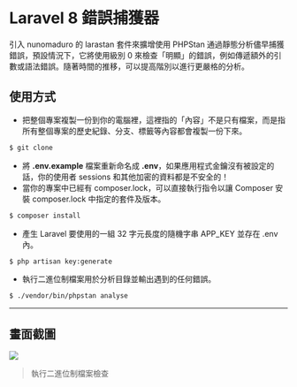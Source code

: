 # Laravel 8 錯誤捕獲器

引入 nunomaduro 的 larastan 套件來擴增使用 PHPStan 通過靜態分析儘早捕獲錯誤，預設情況下，它將使用級別 0 來檢查「明顯」的錯誤，例如傳遞額外的引數或語法錯誤。隨著時間的推移，可以提高階別以進行更嚴格的分析。

## 使用方式
- 把整個專案複製一份到你的電腦裡，這裡指的「內容」不是只有檔案，而是指所有整個專案的歷史紀錄、分支、標籤等內容都會複製一份下來。
```sh
$ git clone
```
- 將 __.env.example__ 檔案重新命名成 __.env__，如果應用程式金鑰沒有被設定的話，你的使用者 sessions 和其他加密的資料都是不安全的！
- 當你的專案中已經有 composer.lock，可以直接執行指令以讓 Composer 安裝 composer.lock 中指定的套件及版本。
```sh
$ composer install
```
- 產生 Laravel 要使用的一組 32 字元長度的隨機字串 APP_KEY 並存在 .env 內。
```sh
$ php artisan key:generate
```
- 執行二進位制檔案用於分析目錄並輸出遇到的任何錯誤。
```sh
$ ./vendor/bin/phpstan analyse
```

----

## 畫面截圖
![](https://i.imgur.com/psxHlCf.png)
> 執行二進位制檔案檢查
